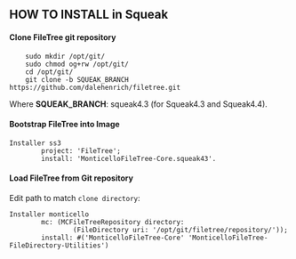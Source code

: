 ## HOW TO INSTALL in Squeak

#### <a name="clone"></a>Clone FileTree git repository

```shell
    sudo mkdir /opt/git/
    sudo chmod og+rw /opt/git/
    cd /opt/git/
    git clone -b SQUEAK_BRANCH https://github.com/dalehenrich/filetree.git
```

Where **SQUEAK_BRANCH**: squeak4.3 (for Squeak4.3 and Squeak4.4).

#### <a name="bootstrap"></a>Bootstrap FileTree into Image

```Smalltalk
Installer ss3
        project: 'FileTree';
        install: 'MonticelloFileTree-Core.squeak43'.
```

####  <a name="loadlatest"></a>Load FileTree from Git repository 

Edit path to match `clone directory`:

```Smalltalk
Installer monticello
        mc: (MCFileTreeRepository directory:
                (FileDirectory uri: '/opt/git/filetree/repository/'));
        install: #('MonticelloFileTree-Core' 'MonticelloFileTree-FileDirectory-Utilities')
```

